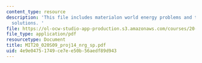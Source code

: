```yaml
---
content_type: resource
description: 'This file includes materialon world energy problems and their possible
  solutions. '
file: https://ol-ocw-studio-app-production.s3.amazonaws.com/courses/20-020-introduction-to-biological-engineering-design-spring-2009/4e9e04751749ce7ee50b56aedf89d943_MIT20_020S09_proj14_nrg_sp.pdf
file_type: application/pdf
resourcetype: Document
title: MIT20_020S09_proj14_nrg_sp.pdf
uid: 4e9e0475-1749-ce7e-e50b-56aedf89d943
---
```

